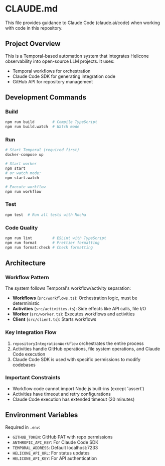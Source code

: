 # CLAUDE.md

This file provides guidance to Claude Code (claude.ai/code) when working with code in this repository.

## Project Overview

This is a Temporal-based automation system that integrates Helicone observability into open-source LLM projects. It uses:
- Temporal workflows for orchestration
- Claude Code SDK for generating integration code
- GitHub API for repository management

## Development Commands

### Build
```bash
npm run build        # Compile TypeScript
npm run build.watch  # Watch mode
```

### Run
```bash
# Start Temporal (required first)
docker-compose up

# Start worker
npm start
# or watch mode:
npm start.watch

# Execute workflow
npm run workflow
```

### Test
```bash
npm test  # Run all tests with Mocha
```

### Code Quality
```bash
npm run lint         # ESLint with TypeScript
npm run format       # Prettier formatting
npm run format:check # Check formatting
```

## Architecture

### Workflow Pattern
The system follows Temporal's workflow/activity separation:
- **Workflows** (`src/workflows.ts`): Orchestration logic, must be deterministic
- **Activities** (`src/activities.ts`): Side effects like API calls, file I/O
- **Worker** (`src/worker.ts`): Executes workflows and activities
- **Client** (`src/client.ts`): Starts workflows

### Key Integration Flow
1. `repositoryIntegrationWorkflow` orchestrates the entire process
2. Activities handle GitHub operations, file system operations, and Claude Code execution
3. Claude Code SDK is used with specific permissions to modify codebases

### Important Constraints
- Workflow code cannot import Node.js built-ins (except 'assert')
- Activities have timeout and retry configurations
- Claude Code execution has extended timeout (20 minutes)

## Environment Variables
Required in `.env`:
- `GITHUB_TOKEN`: GitHub PAT with repo permissions
- `ANTHROPIC_API_KEY`: For Claude Code SDK
- `TEMPORAL_ADDRESS`: Default localhost:7233
- `HELICONE_API_URL`: For status updates
- `HELICONE_API_KEY`: For API authentication